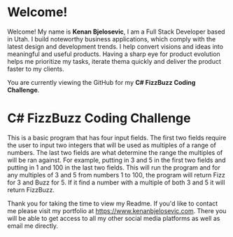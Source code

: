 # Welcome!

Welcome! My name is **Kenan Bjelosevic**, I am a Full Stack Developer based in Utah. I build noteworthy business applications, which comply with the latest design and development trends. I help convert visions and ideas into meaningful and useful products. Having a sharp eye for product evolution helps me prioritize my tasks, iterate thema quickly and deliver the product faster to my clients.

You are currently viewing the GitHub for my **C# FizzBuzz Coding Challenge**. 

# C# FizzBuzz Coding Challenge
This is a basic program that has four input fields. The first two fields require the user to input two integers that will be used as multiples of a range of numbers. The last two fields are what determine the range the multiples of will be ran against. For example, putting in 3 and 5 in the first two fields and putting in 1 and 100 in the last two fields. This will run the program and for any multiples of 3 and 5 from numbers 1 to 100, the program will return Fizz for 3 and Buzz for 5. If it find a number with a multiple of both 3 and 5 it will return FizzBuzz.

Thank you for taking the time to view my Readme. If you'd like to contact me please visit my portfolio at https://www.kenanbjelosevic.com. There you will be able to get access to all my other social media platforms as well as email me directly.
